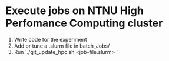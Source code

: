 # Execute jobs on NTNU High Perfomance Computing cluster
1. Write code for the experiment
2. Add or tune a .slurm file in batch_Jobs/
3. Run ´./git_update_hpc.sh <job-file.slurm> <Job Name>´
